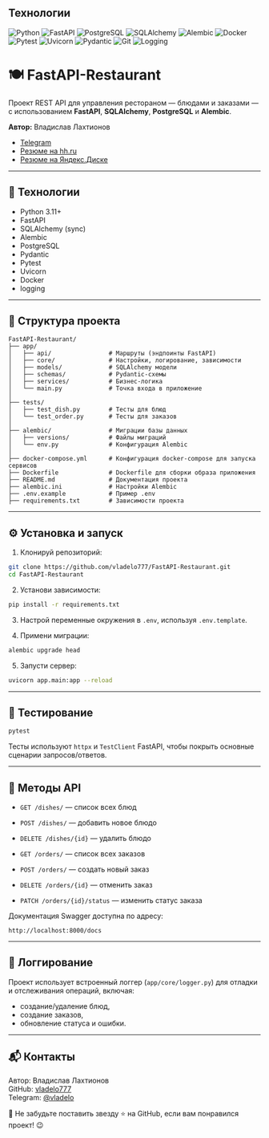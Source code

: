 ## Технологии

![Python](https://img.shields.io/badge/Python-3776AB?style=for-the-badge&logo=python&logoColor=white)
![FastAPI](https://img.shields.io/badge/FastAPI-009688?style=for-the-badge&logo=fastapi&logoColor=white)
![PostgreSQL](https://img.shields.io/badge/PostgreSQL-336791?style=for-the-badge&logo=postgresql&logoColor=white)
![SQLAlchemy](https://img.shields.io/badge/SQLAlchemy-000000?style=for-the-badge&logo=sqlalchemy&logoColor=white)
![Alembic](https://img.shields.io/badge/Alembic-F80000?style=for-the-badge&logo=alembic&logoColor=white)
![Docker](https://img.shields.io/badge/Docker-2496ED?style=for-the-badge&logo=docker&logoColor=white)
![Pytest](https://img.shields.io/badge/Pytest-FFD43B?style=for-the-badge&logo=pytest&logoColor=black)
![Uvicorn](https://img.shields.io/badge/Uvicorn-FF1C68?style=for-the-badge&logo=uvicorn&logoColor=white)
![Pydantic](https://img.shields.io/badge/Pydantic-00B2FF?style=for-the-badge&logo=pydantic&logoColor=white)
![Git](https://img.shields.io/badge/Git-F05032?style=for-the-badge&logo=git&logoColor=white)
![Logging](https://img.shields.io/badge/Logging-5C5C5C?style=for-the-badge&logo=logstash&logoColor=white)

# 🍽️ FastAPI-Restaurant

Проект REST API для управления рестораном — блюдами и заказами — с использованием **FastAPI**, **SQLAlchemy**, **PostgreSQL** и **Alembic**.

**Автор:** Владислав Лахтионов

- [Telegram](https://t.me/vladelo)
- [Резюме на hh.ru](https://hh.ru/resume/cf857c35ff0e72c7610039ed1f745836647a4c)
- [Резюме на Яндекс.Диске](https://disk.yandex.ru/i/iDIPdISB0F__Tg)

---

## 🚀 Технологии

- Python 3.11+
- FastAPI
- SQLAlchemy (sync)
- Alembic
- PostgreSQL
- Pydantic
- Pytest
- Uvicorn
- Docker
- logging

---

## 📁 Структура проекта

```
FastAPI-Restaurant/
├── app/
│   ├── api/                # Маршруты (эндпоинты FastAPI)
│   ├── core/               # Настройки, логирование, зависимости
│   ├── models/             # SQLAlchemy модели
│   ├── schemas/            # Pydantic-схемы
│   ├── services/           # Бизнес-логика
│   └── main.py             # Точка входа в приложение
│
├── tests/
│   ├── test_dish.py        # Тесты для блюд
│   └── test_order.py       # Тесты для заказов
│
├── alembic/                # Миграции базы данных
│   ├── versions/           # Файлы миграций
│   └── env.py              # Конфигурация Alembic
│
├── docker-compose.yml      # Конфигурация docker-compose для запуска сервисов
├── Dockerfile              # Dockerfile для сборки образа приложения
├── README.md               # Документация проекта
├── alembic.ini             # Настройки Alembic
├── .env.example            # Пример .env
├── requirements.txt        # Зависимости проекта
```

---

## ⚙️ Установка и запуск

1. Клонируй репозиторий:

```bash
git clone https://github.com/vladelo777/FastAPI-Restaurant.git
cd FastAPI-Restaurant
```

2. Установи зависимости:

```bash
pip install -r requirements.txt
```

3. Настрой переменные окружения в `.env`, используя `.env.template`.


4. Примени миграции:

```bash
alembic upgrade head
```

5. Запусти сервер:

```bash
uvicorn app.main:app --reload
```

---

## 🧪 Тестирование

```bash
pytest
```

Тесты используют `httpx` и `TestClient` FastAPI, чтобы покрыть основные сценарии запросов/ответов.

---

## 📘 Методы API

- `GET /dishes/` — список всех блюд
- `POST /dishes/` — добавить новое блюдо
- `DELETE /dishes/{id}` — удалить блюдо


- `GET /orders/` — список всех заказов
- `POST /orders/` — создать новый заказ
- `DELETE /orders/{id}` — отменить заказ
- `PATCH /orders/{id}/status` — изменить статус заказа

Документация Swagger доступна по адресу:

```
http://localhost:8000/docs
```

---

## 📄 Логгирование

Проект использует встроенный логгер (`app/core/logger.py`) для отладки и отслеживания операций, включая:

- создание/удаление блюд,
- создание заказов,
- обновление статуса и ошибки.

---

## 📬 **Контакты**

Автор: Владислав Лахтионов  
GitHub: [vladelo777](https://github.com/vladelo777)  
Telegram: [@vladelo](https://t.me/vladelo)

💌 Не забудьте поставить звезду ⭐ на GitHub, если вам понравился проект! 😉